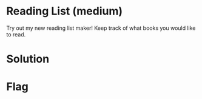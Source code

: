 # Reading List (medium)
Try out my new reading list maker! Keep track of what books you would like to read. 

# Solution

# Flag
